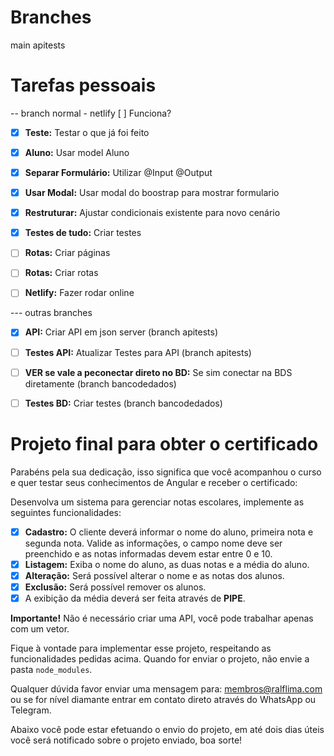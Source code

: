 # Branches

main
apitests


# Tarefas pessoais


-- branch normal - netlify [ ] Funciona?
- [X] **Teste:** Testar o que já foi feito
- [X] **Aluno:** Usar model Aluno
- [X] **Separar Formulário:** Utilizar @Input @Output
- [X] **Usar Modal:** Usar modal do boostrap para mostrar formulario
- [X] **Restruturar:** Ajustar condicionais existente para novo cenário
- [X] **Testes de tudo:** Criar testes
- [ ] **Rotas:** Criar páginas
- [ ] **Rotas:** Criar rotas
- [ ] **Netlify:** Fazer rodar online


--- outras branches 

- [X] **API:** Criar API em json server (branch apitests)
- [ ] **Testes API:** Atualizar Testes para API (branch apitests)

- [ ] **VER se vale a peconectar direto no BD:** Se sim conectar na BDS diretamente  (branch bancodedados)
- [ ] **Testes BD:** Criar testes (branch bancodedados)


# Projeto final para obter o certificado

Parabéns pela sua dedicação, isso significa que você acompanhou o curso e quer testar seus conhecimentos de Angular e receber o certificado:

Desenvolva um sistema para gerenciar notas escolares, implemente as seguintes funcionalidades:

- [X] **Cadastro:** O cliente deverá informar o nome do aluno, primeira nota e segunda nota. Valide as informações, o campo nome deve ser preenchido e as notas informadas devem estar entre 0 e 10.
- [X] **Listagem:** Exiba o nome do aluno, as duas notas e a média do aluno.
- [X] **Alteração:** Será possível alterar o nome e as notas dos alunos.
- [X] **Exclusão:** Será possível remover os alunos.
- [X] A exibição da média deverá ser feita através de **PIPE**.

**Importante!** Não é necessário criar uma API, você pode trabalhar apenas com um vetor.

Fique à vontade para implementar esse projeto, respeitando as funcionalidades pedidas acima. Quando for enviar o projeto, não envie a pasta `node_modules`.

Qualquer dúvida favor enviar uma mensagem para: [membros@ralflima.com](mailto:membros@ralflima.com) ou se for nível diamante entrar em contato direto através do WhatsApp ou Telegram.

Abaixo você pode estar efetuando o envio do projeto, em até dois dias úteis você será notificado sobre o projeto enviado, boa sorte!
